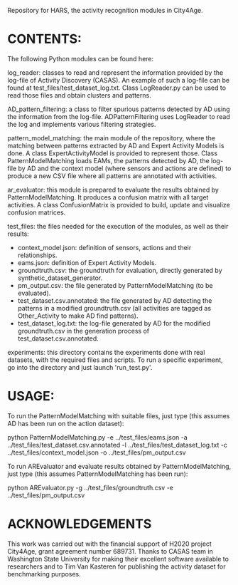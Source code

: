 Repository for HARS, the activity recognition modules in City4Age.

CONTENTS:
============

The following Python modules can be found here:

log_reader: classes to read and represent the information provided by the log-file of Activity Discovery (CASAS). An example of such a log-file can be found at test_files/test_dataset_log.txt. Class LogReader.py can be used to read those files and obtain clusters and patterns.

AD_pattern_filtering: a class to filter spurious patterns detected by AD using the information from the log-file. ADPatternFiltering uses LogReader to read the log and implements various filtering strategies.

pattern_model_matching: the main module of the repository, where the matching between patterns extracted by AD and Expert Activity Models is done. A class ExpertActivityModel is provided to represent those. Class PatternModelMatching loads EAMs, the patterns detected by AD, the log-file by AD and the context model (where sensors and actions are defined) to produce a new CSV file where all patterns are annotated with activities.

ar_evaluator: this module is prepared to evaluate the results obtained by PatternModelMatching. It produces a confusion matrix with all target activities. A class ConfusionMatrix is provided to build, update and visualize confusion matrices.

test_files: the files needed for the execution of the modules, as well as their results:
   - context_model.json: definition of sensors, actions and their relationships.
   - eams.json: definition of Expert Activity Models.
   - groundtruth.csv: the groundtruth for evaluation, directly generated by synthetic_dataset_generator.
   - pm_output.csv: the file generated by PatternModelMatching (to be evaluated).
   - test_dataset.csv.annotated: the file generated by AD detecting the patterns in a modified groundtruth.csv (all activities are tagged as Other_Activity to make AD find patterns).
   - test_dataset_log.txt: the log-file generated by AD for the modified groundtruth.csv in the generation process of test_dataset.csv.annotated.

experiments: this directory contains the experiments done with real datasets, with the required files and scripts. To run a specific experiment, go into the directory and just launch 'run_test.py'.
   
USAGE:
============

To run the PatternModelMatching with suitable files, just type (this assumes AD has been run on the action dataset):

python PatternModelMatching.py -e ../test_files/eams.json -a ../test_files/test_dataset.csv.annotated -l ../test_files/test_dataset_log.txt -c ../test_files/context_model.json -o ../test_files/pm_output.csv

To run AREvaluator and evaluate results obtained by PatternModelMatching, just type (this assumes PatternModelMatching has been run):

python AREvaluator.py -g ../test_files/groundtruth.csv -e ../test_files/pm_output.csv

ACKNOWLEDGEMENTS
============

This work was carried out with the financial support of H2020 project City4Age, grant agreement number 689731. Thanks to CASAS team in Washington State University for making their excellent software available to researchers and to Tim Van Kasteren for publishing the activity dataset for benchmarking purposes.
